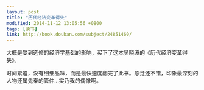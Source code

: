 ```yaml
---
layout: post
title: "历代经济变革得失"
modified: 2014-11-12 13:05:56 +0800
tags: [读书]
link: http://book.douban.com/subject/24851460/
---
```


大概是受到选修的经济学基础的影响，买下了这本吴晓波的《历代经济变革得失》。

时间紧迫，没有细细品味，而是最快速度翻完了此书。感觉还不错，印象最深刻的人物还属先秦的管仲...实乃我的偶像啊。
